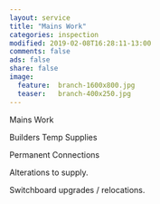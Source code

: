```yaml
---
layout: service
title: "Mains Work"
categories: inspection
modified: 2019-02-08T16:28:11-13:00
comments: false
ads: false
share: false
image:
  feature:  branch-1600x800.jpg
  teaser:   branch-400x250.jpg
---
```

Mains Work

Builders Temp Supplies

Permanent Connections

Alterations to supply.

Switchboard upgrades / relocations.
